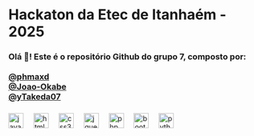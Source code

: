 <h1 align="left">Hackaton da Etec de Itanhaém - 2025</h1>

###

<h3 align="left">Olá 👋! Este é o repositório Github do grupo 7, composto por: <br><br>
  <a href="https://github.com/phmaxd">@phmaxd</a><br>
  <a href="https://github.com/Joao-Okabe">@Joao-Okabe</a><br>
  <a href="https://github.com/yTakeda07">@yTakeda07</a><br>
</h3>

###

<div align="left">
  <img src="https://cdn.jsdelivr.net/gh/devicons/devicon/icons/javascript/javascript-original.svg" height="30" alt="javascript logo"  />
  <img width="12" />
  <img src="https://cdn.jsdelivr.net/gh/devicons/devicon/icons/html5/html5-original.svg" height="30" alt="html5 logo"  />
  <img width="12" />
  <img src="https://cdn.jsdelivr.net/gh/devicons/devicon/icons/css3/css3-original.svg" height="30" alt="css3 logo"  />
  <img width="12" />
  <img src="https://cdn.jsdelivr.net/gh/devicons/devicon/icons/jquery/jquery-original.svg" height="30" alt="jquery logo"  />
  <img width="12" />
  <img src="https://cdn.jsdelivr.net/gh/devicons/devicon/icons/php/php-original.svg" height="30" alt="php logo"  />
  <img width="12" />
  <img src="https://cdn.jsdelivr.net/gh/devicons/devicon/icons/bootstrap/bootstrap-original.svg" height="30" alt="bootstrap logo"  />
  <img width="12" />
  <img src="https://cdn.jsdelivr.net/gh/devicons/devicon@latest/icons/python/python-original.svg" height="30" alt="python logo"/>    
</div>

###
